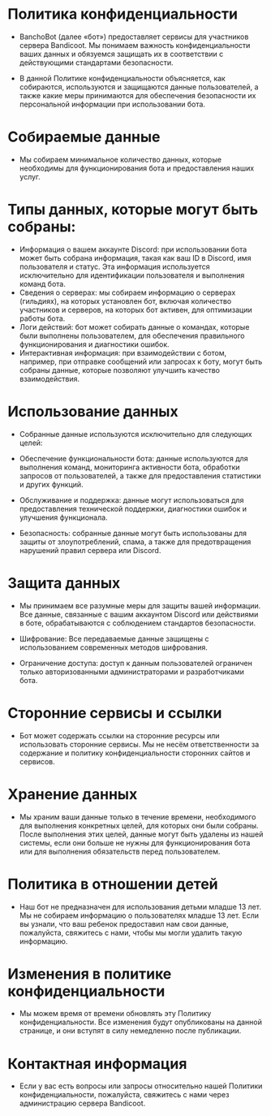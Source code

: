 # Политика конфиденциальности
* BanchoBot (далее «бот») предоставляет сервисы для участников сервера Bandicoot. Мы понимаем важность конфиденциальности ваших данных и обязуемся защищать их в соответствии с действующими стандартами безопасности.

* В данной Политике конфиденциальности объясняется, как собираются, используются и защищаются данные пользователей, а также какие меры принимаются для обеспечения безопасности их персональной информации при использовании бота.

# Собираемые данные
* Мы собираем минимальное количество данных, которые необходимы для функционирования бота и предоставления наших услуг.

# Типы данных, которые могут быть собраны:

* Информация о вашем аккаунте Discord: при использовании бота может быть собрана информация, такая как ваш ID в Discord, имя пользователя и статус. Эта информация используется исключительно для идентификации пользователя и выполнения команд бота.
* Сведения о серверах: мы собираем информацию о серверах (гильдиях), на которых установлен бот, включая количество участников и серверов, на которых бот активен, для оптимизации работы бота.
* Логи действий: бот может собирать данные о командах, которые были выполнены пользователем, для обеспечения правильного функционирования и диагностики ошибок.
* Интерактивная информация: при взаимодействии с ботом, например, при отправке сообщений или запросах к боту, могут быть собраны данные, которые позволяют улучшить качество взаимодействия.
# Использование данных
* Собранные данные используются исключительно для следующих целей:

* Обеспечение функциональности бота: данные используются для выполнения команд, мониторинга активности бота, обработки запросов от пользователей, а также для предоставления статистики и других функций.
* Обслуживание и поддержка: данные могут использоваться для предоставления технической поддержки, диагностики ошибок и улучшения функционала.
* Безопасность: собранные данные могут быть использованы для защиты от злоупотреблений, спама, а также для предотвращения нарушений правил сервера или Discord.
# Защита данных
* Мы принимаем все разумные меры для защиты вашей информации. Все данные, связанные с вашим аккаунтом Discord или действиями в боте, обрабатываются с соблюдением стандартов безопасности.

* Шифрование: Все передаваемые данные защищены с использованием современных методов шифрования.
* Ограничение доступа: доступ к данным пользователей ограничен только авторизованными администраторами и разработчиками бота.
# Сторонние сервисы и ссылки
* Бот может содержать ссылки на сторонние ресурсы или использовать сторонние сервисы. Мы не несём ответственности за содержание и политику конфиденциальности сторонних сайтов и сервисов.

# Хранение данных
* Мы храним ваши данные только в течение времени, необходимого для выполнения конкретных целей, для которых они были собраны. После выполнения этих целей, данные могут быть удалены из нашей системы, если они больше не нужны для функционирования бота или для выполнения обязательств перед пользователем.

# Политика в отношении детей
* Наш бот не предназначен для использования детьми младше 13 лет. Мы не собираем информацию о пользователях младше 13 лет. Если вы узнали, что ваш ребенок предоставил нам свои данные, пожалуйста, свяжитесь с нами, чтобы мы могли удалить такую информацию.

# Изменения в политике конфиденциальности
* Мы можем время от времени обновлять эту Политику конфиденциальности. Все изменения будут опубликованы на данной странице, и они вступят в силу немедленно после публикации.

# Контактная информация
* Если у вас есть вопросы или запросы относительно нашей Политики конфиденциальности, пожалуйста, свяжитесь с нами через администрацию сервера Bandicoot.
